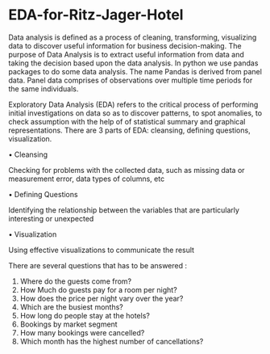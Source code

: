 # EDA-for-Ritz-Jager-Hotel
Data analysis is defined as a process of cleaning, transforming, visualizing data to discover useful information for business decision-making. The purpose of Data Analysis is to extract useful information from data and taking the decision based upon the data analysis. In python we use pandas packages to do some data analysis. The name Pandas is derived from panel data. Panel data comprises of observations over multiple time periods for the same individuals. 

Exploratory Data Analysis (EDA) refers to the critical process of performing initial investigations on data so as to discover patterns, to spot anomalies, to check assumption with the help of of statistical summary and graphical representations. There are 3 parts of EDA: cleansing, defining questions, visualization.

•	Cleansing

Checking for problems with the collected data, such as missing data or measurement error, data types of columns, etc

•	Defining Questions

Identifying the relationship between the variables that are particularly interesting or unexpected

•	Visualization

Using effective visualizations to communicate the result

There are several questions that has to be answered :
1.	Where do the guests come from?
2.	How Much do guests pay for a room per night?
3.	How does the price per night vary over the year?
4.	Which are the busiest months?
5.	How long do people stay at the hotels?
6.	Bookings by market segment
7.	How many bookings were cancelled?
8.	Which month has the highest number of cancellations?
